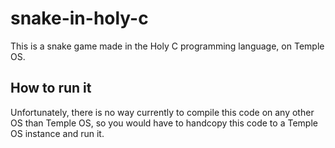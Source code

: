 # snake-in-holy-c

This is a snake game made in the Holy C programming language, on Temple OS.

## How to run it

Unfortunately, there is no way currently to compile this code on any other OS than Temple OS, so you would have to handcopy this code to a Temple OS instance and run it.
